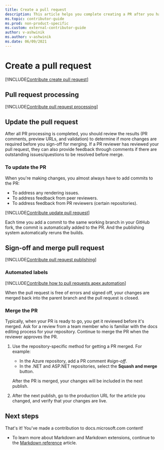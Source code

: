 ```yaml
---
title: Create a pull request
description: This article helps you complete creating a PR after you have pushed your commits.
ms.topic: contributor-guide
ms.prod: non-product-specific
ms.custom: external-contributor-guide
author: v-ashwinik
ms.author: v-ashwinik
ms.date: 06/09/2021
---
```


# Create a pull request

[!INCLUDE[Contribute create pull request](~/guide/help-content/includes/proc-contribute-create-pr.md)]

## Pull request processing

[!INCLUDE[Contribute pull request processing](~/guide/help-content/includes/contribute-pull-request-processing.md)]

## Update the pull request

After all PR processing is completed, you should review the results (PR comments, preview URLs, and validation) to determine if more changes are required before you sign-off for merging. If a PR reviewer has reviewed your pull request, they can also provide feedback through comments if there are outstanding issues/questions to be resolved before merge.

### To update the PR

When you're making changes, you almost always have to add commits to the PR:

* To address any rendering issues.
* To address feedback from peer reviewers.
* To address feedback from PR reviewers (certain repositories).

[!INCLUDE[Contribute update pull request](~/guide/help-content/includes/proc-contribute-update-pr.md)]

Each time you add a commit to the same working branch in your GitHub fork, the commit is automatically added to the PR. And the publishing system automatically reruns the builds.

## Sign-off and merge pull request

[!INCLUDE[Contribute pull request publishing](~/guide/help-content/includes/contribute-pull-request-publishing.md)]

### Automated labels

[!INCLUDE[Contribute how to pull requests apex automation](./includes/contribute-how-to-pull-requests-apex-automation.md)]

When the pull request is free of errors and signed off, your changes are merged back into the parent branch and the pull request is closed.

### Merge the PR

Typically, when your PR is ready to go, you get it reviewed before it's merged. Ask for a review from a team member who is familiar with the docs editing process for your repository. Continue to merge the PR when the reviewer approves the PR.

1. Use the repository-specific method for getting a PR merged. For example:

   * In the Azure repository, add a PR comment *#sign-off*.
   * In the .NET and ASP.NET repositories, select the **Squash and merge** button.

   After the PR is merged, your changes will be included in the next publish.

2. After the next publish, go to the production URL for the article you changed, and verify that your changes are live.

## Next steps

That's it! You've made a contribution to docs.microsoft.com content!

* To learn more about Markdown and Markdown extensions, continue to the [Markdown reference](markdown-reference.md) article.

